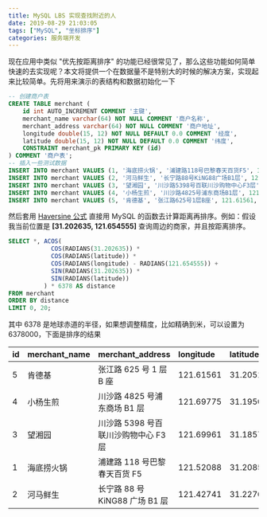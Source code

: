 ```yaml
---
title: MySQL LBS 实现查找附近的人
date: 2019-08-29 21:03:05
tags: ["MySQL", "坐标排序"]
categories: 服务端开发
---
```


现在应用中类似 "优先按距离排序" 的功能已经很常见了，那么这些功能如何简单快速的去实现呢？本文将提供一个在数据量不是特别大的时候的解决方案，实现起来比较简单。先将用来演示的表结构和数据初始化一下

<!-- more -->

```SQL
-- 创建商户表
CREATE TABLE merchant (
	id int AUTO_INCREMENT COMMENT '主键',
	merchant_name varchar(64) NOT NULL COMMENT '商户名称',
	merchant_address varchar(64) NOT NULL COMMENT '商户地址',
	longitude double(15, 12) NOT NULL DEFAULT 0.0 COMMENT '经度',
	latitude double(15, 12) NOT NULL DEFAULT 0.0 COMMENT '纬度',
	CONSTRAINT merchant_pk PRIMARY KEY (id)
) COMMENT '商户表';
-- 插入一些测试数据
INSERT INTO merchant VALUES (1, '海底捞火锅', '浦建路118号巴黎春天百货F5', 121.52088, 31.20852);
INSERT INTO merchant VALUES (2, '河马鲜生', '长宁路88号KiNG88广场B1层', 121.42741, 31.22761);
INSERT INTO merchant VALUES (3, '望湘园', '川沙路5398号百联川沙购物中心F3层', 121.69961, 31.18577);
INSERT INTO merchant VALUES (4, '小杨生煎', '川沙路4825号浦东商场B1层', 121.69775, 31.19509);
INSERT INTO merchant VALUES (5, '肯德基', '张江路625号1层B座', 121.61561, 31.20514);
```

然后套用 [Haversine 公式](https://en.wikipedia.org/wiki/Haversine_formula) 直接用 MySQL 的函数去计算距离再排序。例如：假设我当前位置是 **[31.202635, 121.654555]** 查询周边的商家，并且按距离排序。

```SQL
SELECT *, ACOS(
            COS(RADIANS(31.202635)) *
            COS(RADIANS(latitude)) *
            COS(RADIANS(longitude) - RADIANS(121.654555)) +
            SIN(RADIANS(31.202635)) *
            SIN(RADIANS(latitude))
          ) * 6378 AS distance
FROM merchant
ORDER BY distance
LIMIT 0, 20;
```

其中 6378 是地球赤道的半径，如果想调整精度，比如精确到米，可以设置为 6378000，下面是排序的结果

| id  | merchant_name | merchant_address                     | longitude | latitude | distance           |
| :-- | :------------ | :----------------------------------- | :-------- | :------- | :----------------- |
| 5   | 肯德基        | 张江路 625 号 1 层 B 座              | 121.61561 | 31.20514 | 3.7185308288925247 |
| 4   | 小杨生煎      | 川沙路 4825 号浦东商场 B1 层         | 121.69775 | 31.19509 | 4.197812806482076  |
| 3   | 望湘园        | 川沙路 5398 号百联川沙购物中心 F3 层 | 121.69961 | 31.18577 | 4.683026249493325  |
| 1   | 海底捞火锅    | 浦建路 118 号巴黎春天百货 F5         | 121.52088 | 31.20852 | 12.744185472645878 |
| 2   | 河马鲜生      | 长宁路 88 号 KiNG88 广场 B1 层       | 121.42741 | 31.22761 | 21.802509499536363 |
